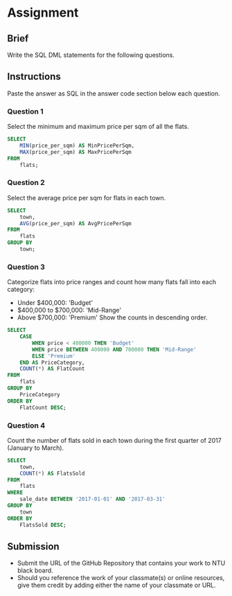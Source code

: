 # Assignment

## Brief

Write the SQL DML statements for the following questions.

## Instructions

Paste the answer as SQL in the answer code section below each question.

### Question 1

Select the minimum and maximum price per sqm of all the flats.

```sql
SELECT 
    MIN(price_per_sqm) AS MinPricePerSqm,
    MAX(price_per_sqm) AS MaxPricePerSqm
FROM 
    flats;
```

### Question 2

Select the average price per sqm for flats in each town.

```sql
SELECT 
    town,
    AVG(price_per_sqm) AS AvgPricePerSqm
FROM 
    flats
GROUP BY 
    town;
```

### Question 3

Categorize flats into price ranges and count how many flats fall into each category:

- Under $400,000: 'Budget'
- $400,000 to $700,000: 'Mid-Range'
- Above $700,000: 'Premium'
  Show the counts in descending order.

```sql
SELECT 
    CASE 
        WHEN price < 400000 THEN 'Budget'
        WHEN price BETWEEN 400000 AND 700000 THEN 'Mid-Range'
        ELSE 'Premium'
    END AS PriceCategory,
    COUNT(*) AS FlatCount
FROM 
    flats
GROUP BY 
    PriceCategory
ORDER BY 
    FlatCount DESC;
```

### Question 4

Count the number of flats sold in each town during the first quarter of 2017 (January to March).

```sql
SELECT 
    town,
    COUNT(*) AS FlatsSold
FROM 
    flats
WHERE 
    sale_date BETWEEN '2017-01-01' AND '2017-03-31'
GROUP BY 
    town
ORDER BY 
    FlatsSold DESC;
```

## Submission

- Submit the URL of the GitHub Repository that contains your work to NTU black board.
- Should you reference the work of your classmate(s) or online resources, give them credit by adding either the name of your classmate or URL.
